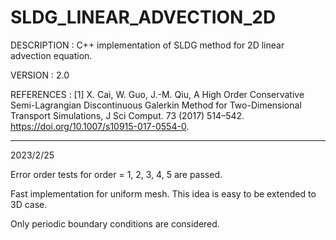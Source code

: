 # SLDG_LINEAR_ADVECTION_2D

DESCRIPTION : C++ implementation of SLDG method for 2D linear advection equation.

VERSION     : 2.0

REFERENCES  : 
[1] X. Cai, W. Guo, J.-M. Qiu, A High Order Conservative Semi-Lagrangian Discontinuous Galerkin Method for Two-Dimensional Transport Simulations, J Sci Comput. 73 (2017) 514–542. https://doi.org/10.1007/s10915-017-0554-0.

---

2023/2/25 

Error order tests for order = 1, 2, 3, 4, 5 are passed. 

Fast implementation for uniform mesh. This idea is easy to be extended to 3D case.

Only periodic boundary conditions are considered.

